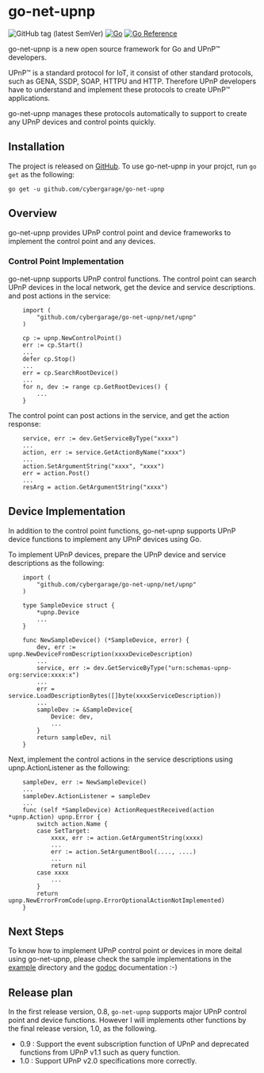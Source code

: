 # go-net-upnp

![GitHub tag (latest SemVer)](https://img.shields.io/github/v/tag/cybergarage/go-net-upnp)
[![Go](https://github.com/cybergarage/go-net-upnp/actions/workflows/make.yml/badge.svg)](https://github.com/cybergarage/go-net-upnp/actions/workflows/make.yml)
 [![Go Reference](https://pkg.go.dev/badge/github.com/cybergarage/go-net-upnp.svg)](https://pkg.go.dev/github.com/cybergarage/go-net-upnp)

go-net-upnp is a new open source framework for Go and UPnP™ developers.

UPnP™ is a standard protocol for IoT, it consist of other standard protocols, such as GENA, SSDP, SOAP, HTTPU and HTTP. Therefore UPnP developers have to understand and implement these protocols to create UPnP™ applications.

go-net-upnp manages these protocols automatically to support to create any UPnP devices and control points quickly.

## Installation

The project is released on [GitHub](https://github.com/cybergarage/go-net-upnp). To use go-net-upnp in your projct, run `go get` as the following:

```
go get -u github.com/cybergarage/go-net-upnp
```
## Overview

go-net-upnp provides UPnP control point and device frameworks to implement the control point and any devices.

### Control Point Implementation

go-net-upnp supports UPnP control functions. The control point can search UPnP devices in the local network, get the device and service descriptions. and post actions in the service:

```
	import (
		"github.com/cybergarage/go-net-upnp/net/upnp"
	)
	
	cp := upnp.NewControlPoint()
	err := cp.Start()
	...
	defer cp.Stop()
	...
	err = cp.SearchRootDevice()
	...
	for n, dev := range cp.GetRootDevices() {
		...
	}
```

The control point can post actions in the service, and get the action response:

```
	service, err := dev.GetServiceByType("xxxx")
	...
	action, err := service.GetActionByName("xxxx")
	...
	action.SetArgumentString("xxxx", "xxxx")
	err = action.Post()
	...
	resArg = action.GetArgumentString("xxxx")
```

## Device Implementation

In addition to the control point functions, go-net-upnp supports UPnP device functions to implement any UPnP devices using Go.

To implement UPnP devices, prepare the UPnP device and service descriptions as the following:

```
	import (
		"github.com/cybergarage/go-net-upnp/net/upnp"
	)
	
	type SampleDevice struct {
		*upnp.Device
		...
	}

	func NewSampleDevice() (*SampleDevice, error) {
		dev, err := upnp.NewDeviceFromDescription(xxxxDeviceDescription)
		...
		service, err := dev.GetServiceByType("urn:schemas-upnp-org:service:xxxx:x")
		...
		err = service.LoadDescriptionBytes([]byte(xxxxServiceDescription))
		...
		sampleDev := &SampleDevice{
			Device: dev,
			...
		}
		return sampleDev, nil
	}
```

Next, implement the control actions in the service descriptions using upnp.ActionListener as the following:

```
	sampleDev, err := NewSampleDevice()
	...
	sampleDev.ActionListener = sampleDev
	...
	func (self *SampleDevice) ActionRequestReceived(action *upnp.Action) upnp.Error {
		switch action.Name {
		case SetTarget:
			xxxx, err := action.GetArgumentString(xxxx)
			...
			err := action.SetArgumentBool(...., ....)
			...
			return nil
		case xxxx
			...
		}
		return upnp.NewErrorFromCode(upnp.ErrorOptionalActionNotImplemented)
	}
```

## Next Steps

To know how to implement UPnP control point or devices in more deital using go-net-upnp, please check the sample implementations in the [example](./examples) directory and the [godoc](https://pkg.go.dev/github.com/cybergarage/go-net-upnp) documentation :-)

## Release plan

In the first release version, 0.8, `go-net-upnp` supports major UPnP control point and device functions. However I will implements other functions by the final release version, 1.0, as the following.

- 0.9 : Support the event subscription function of UPnP and deprecated functions from UPnP v1.1 such as query function.
- 1.0 : Support UPnP v2.0 specifications more correctly.



